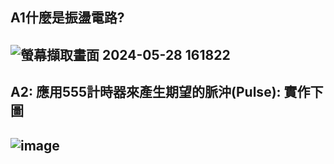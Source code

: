 ## A1什麼是振盪電路?
![螢幕擷取畫面 2024-05-28 161822](https://github.com/PHUANYU/EC2024/assets/162283667/aae5f037-6ef9-4562-b97a-271f0a7e5e48)
--
## A2: 應用555計時器來產生期望的脈沖(Pulse): 實作下圖
![image](https://github.com/PHUANYU/EC2024/assets/162283667/5aebd039-ca31-4871-b203-af6dbd5ec62b)
--

